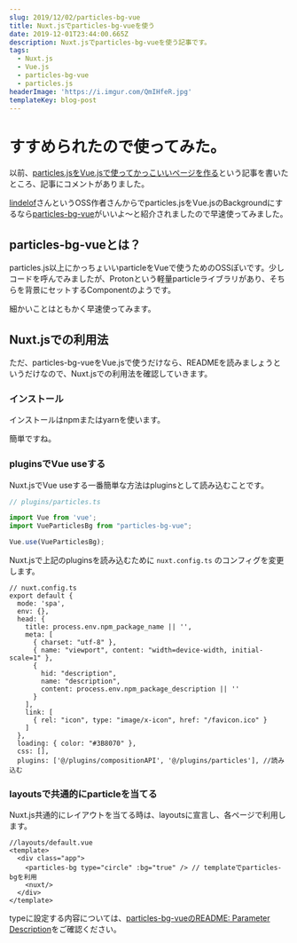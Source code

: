 ```yaml
---
slug: 2019/12/02/particles-bg-vue
title: Nuxt.jsでparticles-bg-vueを使う
date: 2019-12-01T23:44:00.665Z
description: Nuxt.jsでparticles-bg-vueを使う記事です。
tags:
  - Nuxt.js
  - Vue.js
  - particles-bg-vue
  - particles.js
headerImage: 'https://i.imgur.com/QmIHfeR.jpg'
templateKey: blog-post
---
```

# すすめられたので使ってみた。

以前、[particles.jsをVue.jsで使ってかっこいいページを作る](https://blog.tubone-project24.xyz/2019-09-12-particles-js)という記事を書いたところ、記事にコメントがありました。

[lindelof](https://github.com/lindelof)さんというOSS作者さんからでparticles.jsをVue.jsのBackgroundにするなら[particles-bg-vue](https://github.com/lindelof/particles-bg-vue)がいいよ～と紹介されましたので早速使ってみました。

## particles-bg-vueとは？

particles.js以上にかっちょいいparticleをVueで使うためのOSSぽいです。少しコードを呼んでみましたが、Protonという軽量particleライブラリがあり、そちらを背景にセットするComponentのようです。

細かいことはともかく早速使ってみます。

## Nuxt.jsでの利用法

ただ、particles-bg-vueをVue.jsで使うだけなら、READMEを読みましょうというだけなので、Nuxt.jsでの利用法を確認していきます。

### インストール

インストールはnpmまたはyarnを使います。

簡単ですね。

### pluginsでVue useする

Nuxt.jsでVue useする一番簡単な方法はpluginsとして読み込むことです。

```javascript
// plugins/particles.ts

import Vue from 'vue';
import VueParticlesBg from "particles-bg-vue";

Vue.use(VueParticlesBg);
```

Nuxt.jsで上記のpluginsを読み込むために `nuxt.config.ts` のコンフィグを変更します。

```
// nuxt.config.ts
export default {
  mode: 'spa',
  env: {},
  head: {
    title: process.env.npm_package_name || '',
    meta: [
      { charset: "utf-8" },
      { name: "viewport", content: "width=device-width, initial-scale=1" },
      {
        hid: "description",
        name: "description",
        content: process.env.npm_package_description || ''
      }
    ],
    link: [
      { rel: "icon", type: "image/x-icon", href: "/favicon.ico" }
    ]
  },
  loading: { color: "#3B8070" },
  css: [],
  plugins: ['@/plugins/compositionAPI', '@/plugins/particles'], //読み込む
```

### layoutsで共通的にparticleを当てる

Nuxt.js共通的にレイアウトを当てる時は、layoutsに宣言し、各ページで利用します。

```
//layouts/default.vue
<template>
  <div class="app">
    <particles-bg type="circle" :bg="true" /> // templateでparticles-bgを利用
    <nuxt/>
  </div>
</template>
```

typeに設定する内容については、[particles-bg-vueのREADME: Parameter Description](https://github.com/lindelof/particles-bg-vue/blob/master/README.md#parameter-description)をご確認ください。

